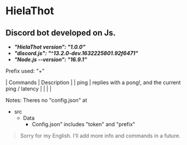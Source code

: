 # HielaThot
## Discord bot developed on Js.
- ***"HielaThot version": "1.0.0"***
- ***"discord.js": "^13.2.0-dev.1632225801.92f6471"***
- ***"Node.js --version": "16.9.1"***

Prefix used: "+"

| Commands | Description |
| ping | replies with a pong!, and the current ping / latency |
|  |  |


Notes:
Theres no "config.json" at
- src
  - Data
    - Config.json" includes "token" and "prefix"

>Sorry for my English.
>I'll add more info and commands in a future.
